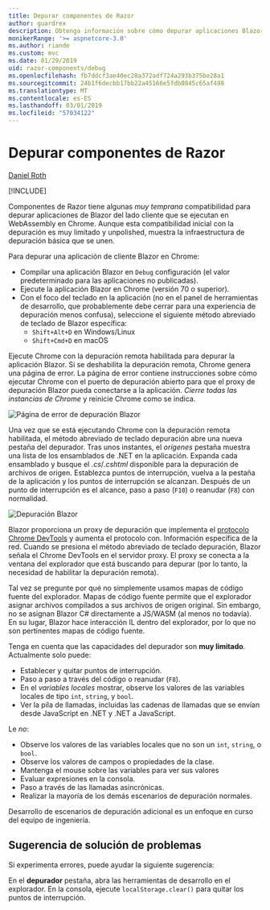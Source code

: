 ```yaml
---
title: Depurar componentes de Razor
author: guardrex
description: Obtenga información sobre cómo depurar aplicaciones Blazor y componentes de Razor.
monikerRange: '>= aspnetcore-3.0'
ms.author: riande
ms.custom: mvc
ms.date: 01/29/2019
uid: razor-components/debug
ms.openlocfilehash: fb7ddcf3ae40ec28a372adf724a293b375be28a1
ms.sourcegitcommit: 24b1f6decbb17bb22a45166e5fdb0845c65af498
ms.translationtype: MT
ms.contentlocale: es-ES
ms.lasthandoff: 03/01/2019
ms.locfileid: "57034122"
---
```

# <a name="debug-razor-components"></a>Depurar componentes de Razor

[Daniel Roth](https://github.com/danroth27)

[!INCLUDE[](~/includes/razor-components-preview-notice.md)]

Componentes de Razor tiene algunas *muy temprana* compatibilidad para depurar aplicaciones de Blazor del lado cliente que se ejecutan en WebAssembly en Chrome. Aunque esta compatibilidad inicial con la depuración es muy limitado y unpolished, muestra la infraestructura de depuración básica que se unen.

Para depurar una aplicación de cliente Blazor en Chrome:

* Compilar una aplicación Blazor en `Debug` configuración (el valor predeterminado para las aplicaciones no publicadas).
* Ejecute la aplicación Blazor en Chrome (versión 70 o superior).
* Con el foco del teclado en la aplicación (no en el panel de herramientas de desarrollo, que probablemente debe cerrar para una experiencia de depuración menos confusa), seleccione el siguiente método abreviado de teclado de Blazor específica:
  * `Shift+Alt+D` en Windows/Linux
  * `Shift+Cmd+D` en macOS

Ejecute Chrome con la depuración remota habilitada para depurar la aplicación Blazor. Si se deshabilita la depuración remota, Chrome genera una página de error. La página de error contiene instrucciones sobre cómo ejecutar Chrome con el puerto de depuración abierto para que el proxy de depuración Blazor pueda conectarse a la aplicación. *Cierre todas las instancias de Chrome* y reinicie Chrome como se indica.

![Página de error de depuración Blazor](https://user-images.githubusercontent.com/1874516/43123091-01ec0796-8ed8-11e8-844c-23b4e6e9d069.png)

Una vez que se está ejecutando Chrome con la depuración remota habilitada, el método abreviado de teclado depuración abre una nueva pestaña del depurador. Tras unos instantes, el *orígenes* pestaña muestra una lista de los ensamblados de .NET en la aplicación. Expanda cada ensamblado y busque el *.cs*/*.cshtml* disponible para la depuración de archivos de origen. Establezca puntos de interrupción, vuelva a la pestaña de la aplicación y los puntos de interrupción se alcanzan. Después de un punto de interrupción es el alcance, paso a paso (`F10`) o reanudar (`F8`) con normalidad.

![Depuración Blazor](https://user-images.githubusercontent.com/1874516/43123060-efb0b3b0-8ed7-11e8-9ea5-97aa34247a0b.png)

Blazor proporciona un proxy de depuración que implementa el [protocolo Chrome DevTools](https://chromedevtools.github.io/devtools-protocol/) y aumenta el protocolo con. Información específica de la red. Cuando se presiona el método abreviado de teclado depuración, Blazor señala el Chrome DevTools en el servidor proxy. El proxy se conecta a la ventana del explorador que está buscando para depurar (por lo tanto, la necesidad de habilitar la depuración remota).

Tal vez se pregunte por qué no simplemente usamos mapas de código fuente del explorador. Mapas de código fuente permite que el explorador asignar archivos compilados a sus archivos de origen original. Sin embargo, no se asignan Blazor C# directamente a JS/WASM (al menos no todavía). En su lugar, Blazor hace interacción IL dentro del explorador, por lo que no son pertinentes mapas de código fuente.

Tenga en cuenta que las capacidades del depurador son **muy limitado**. Actualmente solo puede:

* Establecer y quitar puntos de interrupción.
* Paso a paso a través del código o reanudar (`F8`).
* En el *variables locales* mostrar, observe los valores de las variables locales de tipo `int`, `string`, y `bool`.
* Ver la pila de llamadas, incluidas las cadenas de llamadas que se envían desde JavaScript en .NET y .NET a JavaScript.

Le *no*:

* Observe los valores de las variables locales que no son un `int`, `string`, o `bool`.
* Observe los valores de campos o propiedades de la clase.
* Mantenga el mouse sobre las variables para ver sus valores
* Evaluar expresiones en la consola.
* Paso a través de las llamadas asincrónicas.
* Realizar la mayoría de los demás escenarios de depuración normales.

Desarrollo de escenarios de depuración adicional es un enfoque en curso del equipo de ingeniería.

## <a name="troubleshooting-tip"></a>Sugerencia de solución de problemas

Si experimenta errores, puede ayudar la siguiente sugerencia:

En el **depurador** pestaña, abra las herramientas de desarrollo en el explorador. En la consola, ejecute `localStorage.clear()` para quitar los puntos de interrupción.
